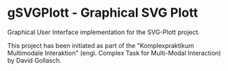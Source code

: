 # gSVGPlott - Graphical SVG Plott
Graphical User Interface implementation for the SVG-Plott project.

This project has been initiated as part of the "Komplexpraktikum Multimodale Interaktion" (engl. Complex Task for Multi-Modal Interaction) by David Gollasch.
